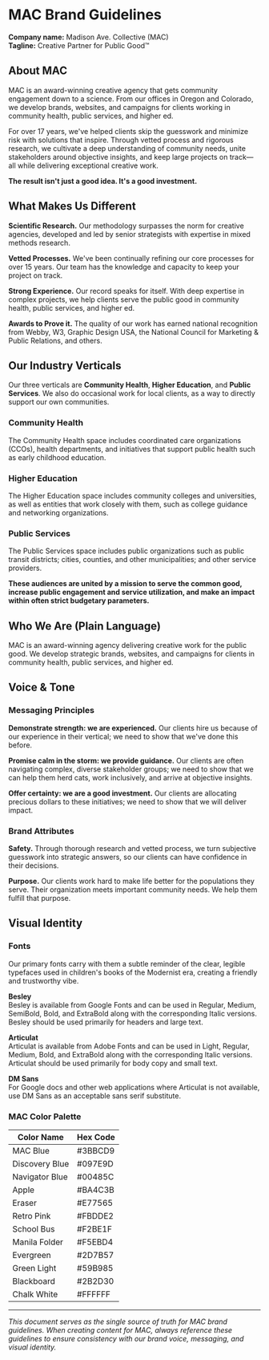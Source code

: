 # MAC Brand Guidelines

**Company name:** Madison Ave. Collective (MAC)  
**Tagline:** Creative Partner for Public Good™

## About MAC

MAC is an award-winning creative agency that gets community engagement down to a science. From our offices in Oregon and Colorado, we develop brands, websites, and campaigns for clients working in community health, public services, and higher ed.

For over 17 years, we've helped clients skip the guesswork and minimize risk with solutions that inspire. Through vetted process and rigorous research, we cultivate a deep understanding of community needs, unite stakeholders around objective insights, and keep large projects on track—all while delivering exceptional creative work.

**The result isn't just a good idea. It's a good investment.**

## What Makes Us Different

**Scientific Research.** Our methodology surpasses the norm for creative agencies, developed and led by senior strategists with expertise in mixed methods research.

**Vetted Processes.** We've been continually refining our core processes for over 15 years. Our team has the knowledge and capacity to keep your project on track.

**Strong Experience.** Our record speaks for itself. With deep expertise in complex projects, we help clients serve the public good in community health, public services, and higher ed.

**Awards to Prove it.** The quality of our work has earned national recognition from Webby, W3, Graphic Design USA, the National Council for Marketing & Public Relations, and others.

## Our Industry Verticals

Our three verticals are **Community Health**, **Higher Education**, and **Public Services**. We also do occasional work for local clients, as a way to directly support our own communities.

### Community Health
The Community Health space includes coordinated care organizations (CCOs), health departments, and initiatives that support public health such as early childhood education.

### Higher Education
The Higher Education space includes community colleges and universities, as well as entities that work closely with them, such as college guidance and networking organizations.

### Public Services
The Public Services space includes public organizations such as public transit districts; cities, counties, and other municipalities; and other service providers.

**These audiences are united by a mission to serve the common good, increase public engagement and service utilization, and make an impact within often strict budgetary parameters.**

## Who We Are (Plain Language)

MAC is an award-winning agency delivering creative work for the public good. We develop strategic brands, websites, and campaigns for clients in community health, public services, and higher ed.

## Voice & Tone

### Messaging Principles

**Demonstrate strength: we are experienced.** Our clients hire us because of our experience in their vertical; we need to show that we've done this before.

**Promise calm in the storm: we provide guidance.** Our clients are often navigating complex, diverse stakeholder groups; we need to show that we can help them herd cats, work inclusively, and arrive at objective insights.

**Offer certainty: we are a good investment.** Our clients are allocating precious dollars to these initiatives; we need to show that we will deliver impact.

### Brand Attributes

**Safety.** Through thorough research and vetted process, we turn subjective guesswork into strategic answers, so our clients can have confidence in their decisions.

**Purpose.** Our clients work hard to make life better for the populations they serve. Their organization meets important community needs. We help them fulfill that purpose.

## Visual Identity

### Fonts

Our primary fonts carry with them a subtle reminder of the clear, legible typefaces used in children's books of the Modernist era, creating a friendly and trustworthy vibe.

**Besley**  
Besley is available from Google Fonts and can be used in Regular, Medium, SemiBold, Bold, and ExtraBold along with the corresponding Italic versions. Besley should be used primarily for headers and large text.

**Articulat**  
Articulat is available from Adobe Fonts and can be used in Light, Regular, Medium, Bold, and ExtraBold along with the corresponding Italic versions. Articulat should be used primarily for body copy and small text.

**DM Sans**  
For Google docs and other web applications where Articulat is not available, use DM Sans as an acceptable sans serif substitute.

### MAC Color Palette

| Color Name | Hex Code |
|------------|----------|
| MAC Blue | #3BBCD9 |
| Discovery Blue | #097E9D |
| Navigator Blue | #00485C |
| Apple | #BA4C3B |
| Eraser | #E77565 |
| Retro Pink | #FBDDE2 |
| School Bus | #F2BE1F |
| Manila Folder | #F5EBD4 |
| Evergreen | #2D7B57 |
| Green Light | #59B985 |
| Blackboard | #2B2D30 |
| Chalk White | #FFFFFF |

---

*This document serves as the single source of truth for MAC brand guidelines. When creating content for MAC, always reference these guidelines to ensure consistency with our brand voice, messaging, and visual identity.*